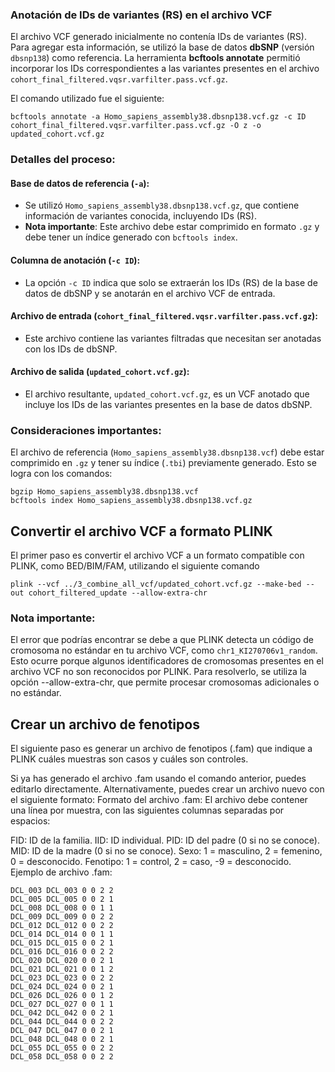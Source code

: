 ### Anotación de IDs de variantes (RS) en el archivo VCF

El archivo VCF generado inicialmente no contenía IDs de variantes (RS). Para agregar esta información, se utilizó la base de datos **dbSNP** (versión `dbsnp138`) como referencia. La herramienta **bcftools annotate** permitió incorporar los IDs correspondientes a las variantes presentes en el archivo `cohort_final_filtered.vqsr.varfilter.pass.vcf.gz`.

El comando utilizado fue el siguiente:

```
bcftools annotate -a Homo_sapiens_assembly38.dbsnp138.vcf.gz -c ID cohort_final_filtered.vqsr.varfilter.pass.vcf.gz -O z -o updated_cohort.vcf.gz
```
### Detalles del proceso:

#### Base de datos de referencia (`-a`):
- Se utilizó `Homo_sapiens_assembly38.dbsnp138.vcf.gz`, que contiene información de variantes conocida, incluyendo IDs (RS).
- **Nota importante**: Este archivo debe estar comprimido en formato `.gz` y debe tener un índice generado con `bcftools index`.

#### Columna de anotación (`-c ID`):
- La opción `-c ID` indica que solo se extraerán los IDs (RS) de la base de datos de dbSNP y se anotarán en el archivo VCF de entrada.

#### Archivo de entrada (`cohort_final_filtered.vqsr.varfilter.pass.vcf.gz`):
- Este archivo contiene las variantes filtradas que necesitan ser anotadas con los IDs de dbSNP.

#### Archivo de salida (`updated_cohort.vcf.gz`):
- El archivo resultante, `updated_cohort.vcf.gz`, es un VCF anotado que incluye los IDs de las variantes presentes en la base de datos dbSNP.

### Consideraciones importantes:
El archivo de referencia (`Homo_sapiens_assembly38.dbsnp138.vcf`) debe estar comprimido en `.gz` y tener su índice (`.tbi`) previamente generado. Esto se logra con los comandos:

```
bgzip Homo_sapiens_assembly38.dbsnp138.vcf
bcftools index Homo_sapiens_assembly38.dbsnp138.vcf.gz
```
## Convertir el archivo VCF a formato PLINK
El primer paso es convertir el archivo VCF a un formato compatible con PLINK, como BED/BIM/FAM, utilizando el siguiente comando
```
plink --vcf ../3_combine_all_vcf/updated_cohort.vcf.gz --make-bed --out cohort_filtered_update --allow-extra-chr
```
### Nota importante:
El error que podrías encontrar se debe a que PLINK detecta un código de cromosoma no estándar en tu archivo VCF, como `chr1_KI270706v1_random`. Esto ocurre porque algunos identificadores de cromosomas presentes en el archivo VCF no son reconocidos por PLINK. Para resolverlo, se utiliza la opción --allow-extra-chr, que permite procesar cromosomas adicionales o no estándar.

## Crear un archivo de fenotipos
El siguiente paso es generar un archivo de fenotipos (.fam) que indique a PLINK cuáles muestras son casos y cuáles son controles.

Si ya has generado el archivo .fam usando el comando anterior, puedes editarlo directamente.
Alternativamente, puedes crear un archivo nuevo con el siguiente formato:
Formato del archivo .fam:
El archivo debe contener una línea por muestra, con las siguientes columnas separadas por espacios:

FID: ID de la familia.
IID: ID individual.
PID: ID del padre (0 si no se conoce).
MID: ID de la madre (0 si no se conoce).
Sexo: 1 = masculino, 2 = femenino, 0 = desconocido.
Fenotipo: 1 = control, 2 = caso, -9 = desconocido.
Ejemplo de archivo .fam:

```
DCL_003 DCL_003 0 0 2 2
DCL_005 DCL_005 0 0 2 1
DCL_008 DCL_008 0 0 1 1
DCL_009 DCL_009 0 0 2 2
DCL_012 DCL_012 0 0 2 2
DCL_014 DCL_014 0 0 1 1
DCL_015 DCL_015 0 0 2 1
DCL_016 DCL_016 0 0 2 2
DCL_020 DCL_020 0 0 2 1
DCL_021 DCL_021 0 0 1 2
DCL_023 DCL_023 0 0 2 2
DCL_024 DCL_024 0 0 2 1
DCL_026 DCL_026 0 0 1 2
DCL_027 DCL_027 0 0 1 1
DCL_042 DCL_042 0 0 2 1
DCL_044 DCL_044 0 0 2 2
DCL_047 DCL_047 0 0 2 1
DCL_048 DCL_048 0 0 2 1
DCL_055 DCL_055 0 0 2 2
DCL_058 DCL_058 0 0 2 2
```




